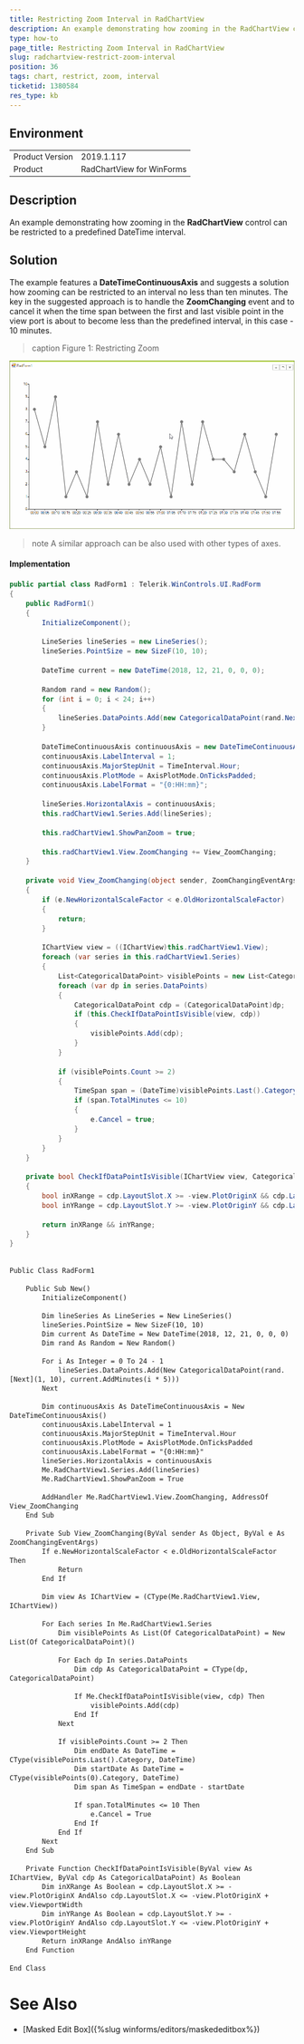 ```yaml
---
title: Restricting Zoom Interval in RadChartView
description: An example demonstrating how zooming in the RadChartView control can be restricted to a predefined DateTime interval.  
type: how-to
page_title: Restricting Zoom Interval in RadChartView
slug: radchartview-restrict-zoom-interval
position: 36
tags: chart, restrict, zoom, interval
ticketid: 1380584
res_type: kb
---
```


## Environment
<table>
	<tr>
		<td>Product Version</td>
		<td>2019.1.117</td>
	</tr>
	<tr>
		<td>Product</td>
		<td>RadChartView for WinForms</td>
	</tr>
</table>


## Description

An example demonstrating how zooming in the **RadChartView** control can be restricted to a predefined DateTime interval.

## Solution

The example features a **DateTimeContinuousAxis** and suggests a solution how zooming can be restricted to an interval no less than ten minutes. The key in the suggested approach is to handle the **ZoomChanging** event and to cancel it when the time span between the first and last visible point in the view port is about to become less than the predefined interval, in this case - 10 minutes.

>caption Figure 1: Restricting Zoom

![radchartview-restrict-zoom-interval](images/radchartview-restrict-zoom-interval.gif)

>note  A similar approach can be also used with other types of axes.

#### Implementation

````C#
public partial class RadForm1 : Telerik.WinControls.UI.RadForm
{
    public RadForm1()
    {
        InitializeComponent();

        LineSeries lineSeries = new LineSeries();
        lineSeries.PointSize = new SizeF(10, 10);

        DateTime current = new DateTime(2018, 12, 21, 0, 0, 0);

        Random rand = new Random();
        for (int i = 0; i < 24; i++)
        {
            lineSeries.DataPoints.Add(new CategoricalDataPoint(rand.Next(1, 10), current.AddMinutes(i * 5)));
        }

        DateTimeContinuousAxis continuousAxis = new DateTimeContinuousAxis();
        continuousAxis.LabelInterval = 1;
        continuousAxis.MajorStepUnit = TimeInterval.Hour;
        continuousAxis.PlotMode = AxisPlotMode.OnTicksPadded;
        continuousAxis.LabelFormat = "{0:HH:mm}";

        lineSeries.HorizontalAxis = continuousAxis;
        this.radChartView1.Series.Add(lineSeries);

        this.radChartView1.ShowPanZoom = true;

        this.radChartView1.View.ZoomChanging += View_ZoomChanging;
    }

    private void View_ZoomChanging(object sender, ZoomChangingEventArgs e)
    {
        if (e.NewHorizontalScaleFactor < e.OldHorizontalScaleFactor)
        {
            return;
        }

        IChartView view = ((IChartView)this.radChartView1.View);
        foreach (var series in this.radChartView1.Series)
        {
            List<CategoricalDataPoint> visiblePoints = new List<CategoricalDataPoint>();
            foreach (var dp in series.DataPoints)
            {
                CategoricalDataPoint cdp = (CategoricalDataPoint)dp;
                if (this.CheckIfDataPointIsVisible(view, cdp))
                {
                    visiblePoints.Add(cdp);
                }
            }

            if (visiblePoints.Count >= 2)
            {
                TimeSpan span = (DateTime)visiblePoints.Last().Category - (DateTime)visiblePoints[0].Category;
                if (span.TotalMinutes <= 10)
                {
                    e.Cancel = true;
                }
            }
        }
    }

    private bool CheckIfDataPointIsVisible(IChartView view, CategoricalDataPoint cdp)
    {
        bool inXRange = cdp.LayoutSlot.X >= -view.PlotOriginX && cdp.LayoutSlot.X <= -view.PlotOriginX + view.ViewportWidth;
        bool inYRange = cdp.LayoutSlot.Y >= -view.PlotOriginY && cdp.LayoutSlot.Y <= -view.PlotOriginY + view.ViewportHeight;

        return inXRange && inYRange;
    }
}



````
````VB.NET
Public Class RadForm1

    Public Sub New()
        InitializeComponent()

        Dim lineSeries As LineSeries = New LineSeries()
        lineSeries.PointSize = New SizeF(10, 10)
        Dim current As DateTime = New DateTime(2018, 12, 21, 0, 0, 0)
        Dim rand As Random = New Random()

        For i As Integer = 0 To 24 - 1
            lineSeries.DataPoints.Add(New CategoricalDataPoint(rand.[Next](1, 10), current.AddMinutes(i * 5)))
        Next

        Dim continuousAxis As DateTimeContinuousAxis = New DateTimeContinuousAxis()
        continuousAxis.LabelInterval = 1
        continuousAxis.MajorStepUnit = TimeInterval.Hour
        continuousAxis.PlotMode = AxisPlotMode.OnTicksPadded
        continuousAxis.LabelFormat = "{0:HH:mm}"
        lineSeries.HorizontalAxis = continuousAxis
        Me.RadChartView1.Series.Add(lineSeries)
        Me.RadChartView1.ShowPanZoom = True

        AddHandler Me.RadChartView1.View.ZoomChanging, AddressOf View_ZoomChanging
    End Sub

    Private Sub View_ZoomChanging(ByVal sender As Object, ByVal e As ZoomChangingEventArgs)
        If e.NewHorizontalScaleFactor < e.OldHorizontalScaleFactor Then
            Return
        End If

        Dim view As IChartView = (CType(Me.RadChartView1.View, IChartView))

        For Each series In Me.RadChartView1.Series
            Dim visiblePoints As List(Of CategoricalDataPoint) = New List(Of CategoricalDataPoint)()

            For Each dp In series.DataPoints
                Dim cdp As CategoricalDataPoint = CType(dp, CategoricalDataPoint)

                If Me.CheckIfDataPointIsVisible(view, cdp) Then
                    visiblePoints.Add(cdp)
                End If
            Next

            If visiblePoints.Count >= 2 Then
                Dim endDate As DateTime = CType(visiblePoints.Last().Category, DateTime)
                Dim startDate As DateTime = CType(visiblePoints(0).Category, DateTime)
                Dim span As TimeSpan = endDate - startDate

                If span.TotalMinutes <= 10 Then
                    e.Cancel = True
                End If
            End If
        Next
    End Sub

    Private Function CheckIfDataPointIsVisible(ByVal view As IChartView, ByVal cdp As CategoricalDataPoint) As Boolean
        Dim inXRange As Boolean = cdp.LayoutSlot.X >= -view.PlotOriginX AndAlso cdp.LayoutSlot.X <= -view.PlotOriginX + view.ViewportWidth
        Dim inYRange As Boolean = cdp.LayoutSlot.Y >= -view.PlotOriginY AndAlso cdp.LayoutSlot.Y <= -view.PlotOriginY + view.ViewportHeight
        Return inXRange AndAlso inYRange
    End Function

End Class
````

# See Also
* [Masked Edit Box]({%slug winforms/editors/maskededitbox%})